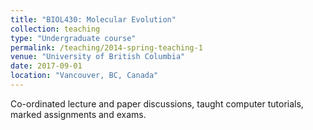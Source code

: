 ```yaml
---
title: "BIOL430: Molecular Evolution"
collection: teaching
type: "Undergraduate course"
permalink: /teaching/2014-spring-teaching-1
venue: "University of British Columbia"
date: 2017-09-01
location: "Vancouver, BC, Canada"
---
```


Co-ordinated lecture and paper discussions, taught computer tutorials, marked assignments and exams.
